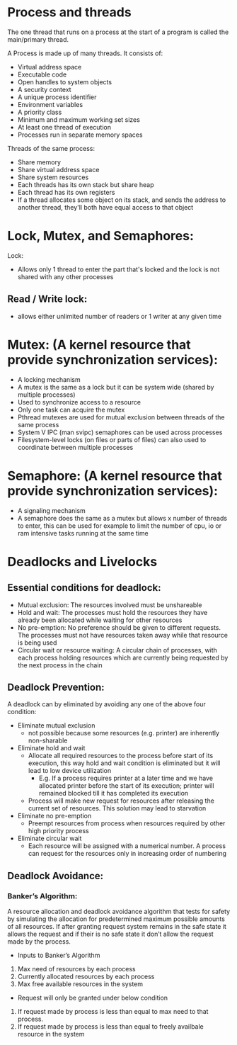 # Process and threads
The one thread that runs on a process at the start of a program is called the main/primary thread.

A Process is made up of many threads. It consists of:
- Virtual address space
- Executable code
- Open handles to system objects
- A security context
- A unique process identifier
- Environment variables
- A priority class
- Minimum and maximum working set sizes
- At least one thread of execution
- Processes run in separate memory spaces

Threads of the same process:
- Share memory
- Share virtual address space
- Share system resources
- Each threads has its own stack but share heap
- Each thread has its own registers
- If a thread allocates some object on its stack, and sends the address to another thread, they'll both have equal access to that object

# Lock, Mutex, and Semaphores:
Lock:
- Allows only 1 thread to enter the part that's locked and the lock is not shared with any other processes
## Read / Write lock:
- allows either unlimited number of readers or 1 writer at any given time

# Mutex: (A kernel resource that provide synchronization services):
- A locking mechanism
- A mutex is the same as a lock but it can be system wide (shared by multiple processes)
- Used to synchronize access to a resource
- Only one task can acquire the mutex
- Pthread mutexes are used for mutual exclusion between threads of the same process
- System V IPC (man svipc) semaphores can be used across processes
- Filesystem-level locks (on files or parts of files) can also used to coordinate between multiple processes

# Semaphore: (A kernel resource that provide synchronization services):
- A signaling mechanism
- A semaphore does the same as a mutex but allows x number of threads to enter, this can be used for example to limit the number of cpu, io or ram intensive tasks running at the same time

# Deadlocks and Livelocks
## Essential conditions for deadlock:
- Mutual exclusion: The resources involved must be unshareable
- Hold and wait: The processes must hold the resources they have already been allocated while waiting for other resources
- No pre-emption: No preference should be given to different requests. The processes must not have resources taken away while that resource is being used
- Circular wait or resource waiting: A circular chain of processes, with each process holding resources which are currently being requested by the next process in the chain

## Deadlock Prevention:
A deadlock can by eliminated by avoiding any one of the above four condition:
- Eliminate mutual exclusion
  - not possible because some resources (e.g. printer) are inherently non-sharable
- Eliminate hold and wait
  - Allocate all required resources to the process before start of its execution, this way hold and wait condition is eliminated but it will lead to low device utilization
    - E.g. If a process requires printer at a later time and we have allocated printer before the start of its execution; printer will remained blocked till it has completed its execution
  - Process will make new request for resources after releasing the current set of resources. This solution may lead to starvation
- Eliminate no pre-emption
  - Preempt resources from process when resources required by other high priority process
- Eliminate circular wait
  - Each resource will be assigned with a numerical number. A process can request for the resources only in increasing order of numbering

## Deadlock Avoidance:
### Banker’s Algorithm:
A resource allocation and deadlock avoidance algorithm that tests for safety by simulating the allocation for predetermined maximum possible amounts of all resources. 
If after granting request system remains in the safe state it allows the request and if their is no safe state it don’t allow the request made by the process.

- Inputs to Banker’s Algorithm
 1. Max need of resources by each process
 2. Currently allocated resources by each process
 3. Max free available resources in the system

- Request will only be granted under below condition
 1. If request made by process is less than equal to max need to that process.
 2. If request made by process is less than equal to freely availbale resource in the system

